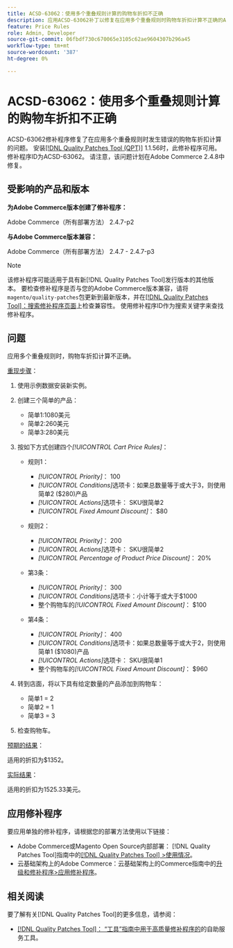 ```yaml
---
title: ACSD-63062：使用多个重叠规则计算的购物车折扣不正确
description: 应用ACSD-63062补丁以修复在应用多个重叠规则时购物车折扣计算不正确的Adobe Commerce问题。
feature: Price Rules
role: Admin, Developer
source-git-commit: 06fbdf730c670065e3105c62ae9604307b296a45
workflow-type: tm+mt
source-wordcount: '387'
ht-degree: 0%

---
```


# ACSD-63062：使用多个重叠规则计算的购物车折扣不正确

ACSD-63062修补程序修复了在应用多个重叠规则时发生错误的购物车折扣计算的问题。 安装[[!DNL Quality Patches Tool (QPT)]](/help/tools/quality-patches-tool/quality-patches-tool-to-self-serve-quality-patches.md) 1.1.56时，此修补程序可用。 修补程序ID为ACSD-63062。 请注意，该问题计划在Adobe Commerce 2.4.8中修复。

## 受影响的产品和版本

**为Adobe Commerce版本创建了修补程序：**

Adobe Commerce（所有部署方法） 2.4.7-p2

**与Adobe Commerce版本兼容：**

Adobe Commerce（所有部署方法） 2.4.7 - 2.4.7-p3

>[!NOTE]
>
>该修补程序可能适用于具有新[!DNL Quality Patches Tool]发行版本的其他版本。 要检查修补程序是否与您的Adobe Commerce版本兼容，请将`magento/quality-patches`包更新到最新版本，并在[[!DNL Quality Patches Tool]：搜索修补程序页面](https://experienceleague.adobe.com/tools/commerce-quality-patches/index.html?lang=zh-Hans)上检查兼容性。 使用修补程序ID作为搜索关键字来查找修补程序。

## 问题

应用多个重叠规则时，购物车折扣计算不正确。

<u>重现步骤</u>：

1. 使用示例数据安装新实例。
1. 创建三个简单的产品：

   * 简单1:1080美元
   * 简单2:260美元
   * 简单3:280美元

1. 按如下方式创建四个&#x200B;*[!UICONTROL Cart Price Rules]*：

   * 规则1：

      * *[!UICONTROL Priority]*： 100
      * *[!UICONTROL Conditions]*&#x200B;选项卡：如果总数量等于或大于3，则使用简单2 ($280)产品
      * *[!UICONTROL Actions]*&#x200B;选项卡： SKU很简单2
      * *[!UICONTROL Fixed Amount Discount]*： $80

   * 规则2：

      * *[!UICONTROL Priority]*： 200
      * *[!UICONTROL Actions]*&#x200B;选项卡： SKU很简单2
      * *[!UICONTROL Percentage of Product Price Discount]*： 20%

   * 第3条：

      * *[!UICONTROL Priority]*： 300
      * *[!UICONTROL Conditions]*&#x200B;选项卡：小计等于或大于$1000
      * 整个购物车的&#x200B;*[!UICONTROL Fixed Amount Discount]*： $100

   * 第4条：

      * *[!UICONTROL Priority]*： 400
      * *[!UICONTROL Conditions]*&#x200B;选项卡：如果总数量等于或大于2，则使用简单1 ($1080)产品
      * *[!UICONTROL Actions]*&#x200B;选项卡： SKU很简单1
      * 整个购物车的&#x200B;*[!UICONTROL Fixed Amount Discount]*： $960

1. 转到店面，将以下具有给定数量的产品添加到购物车：

   * 简单1 = 2
   * 简单2 = 1
   * 简单3 = 3

1. 检查购物车。

<u>预期的结果</u>：

适用的折扣为$1352。

<u>实际结果</u>：

适用的折扣为1525.33美元。

## 应用修补程序

要应用单独的修补程序，请根据您的部署方法使用以下链接：

* Adobe Commerce或Magento Open Source内部部署： [!DNL Quality Patches Tool]指南中的[[!DNL Quality Patches Tool] >使用情况](/help/tools/quality-patches-tool/usage.md)。
* 云基础架构上的Adobe Commerce：云基础架构上的Commerce指南中的[升级和修补程序>应用修补程序](https://experienceleague.adobe.com/docs/commerce-cloud-service/user-guide/develop/upgrade/apply-patches.html?lang=zh-Hans)。


## 相关阅读

要了解有关[!DNL Quality Patches Tool]的更多信息，请参阅：

* [[!DNL Quality Patches Tool]： “工具”指南中用于高质量修补程序的](/help/tools/quality-patches-tool/quality-patches-tool-to-self-serve-quality-patches.md)的自助服务工具。

